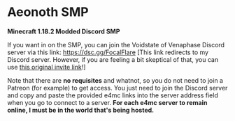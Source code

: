 # Aeonoth SMP 
**Minecraft 1.18.2 Modded Discord SMP**

If you want in on the SMP, you can join the Voidstate of Venaphase Discord server via this link: https://dsc.gg/FocalFlare [This link redirects to my Discord server. However, if you are feeling a bit skeptical of that, you can use [this original invite link](https://discord.gg/sddPXzy2ww)!]

Note that there are **no requisites** and whatnot, so you do not need to join a Patreon (for example) to get access. You just need to join the Discord server and copy and paste the provided e4mc links into the server address field when you go to connect to a server. **For each e4mc server to remain online, I must be in the world that's being hosted.**
<!--stackedit_data:
eyJoaXN0b3J5IjpbMTEyNjYwMzc3NF19
-->